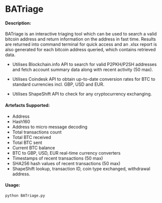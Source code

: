 # BATriage


#### Description:

BATriage is an interactive triaging tool which can be used to search a valid bitcoin address and return information on the address in fast time. Results are returned into command terminal for quick access and an .xlsx report is also generated for each bitcoin address queried, which contains retrieved data.

- Utilises Blockchain.info API to search for valid P2PKH/P2SH addresses
and fetch account summary data along with recent activity (50 max).

- Utilises Coindesk API to obtain up-to-date conversion rates for BTC
to standard currencies incl. GBP, USD and EUR.

- Utilises ShapeShift API to check for any cryptocurrency exchanging.

#### Artefacts Supported:

- Address
- Hash160
- Address to micro message decoding
- Total transactions count
- Total BTC received
- Total BTC sent
- Current BTC balance
- BTC to GBP, USD, EUR real-time currency converters
- Timestamps of recent transactions (50 max)
- SHA256 hash values of recent transactions (50 max)
- ShapeShift lookup, transaction ID, coin type exchanged, withdrawal address.

#### Usage:

```
python BATriage.py
```
